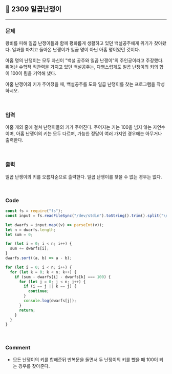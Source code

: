 ## 📮 2309 일곱난쟁이

---

### 문제

왕비를 피해 일곱 난쟁이들과 함께 평화롭게 생활하고 있던 백설공주에게 위기가 찾아왔다. 일과를 마치고 돌아온 난쟁이가 일곱 명이 아닌 아홉 명이었던 것이다.

아홉 명의 난쟁이는 모두 자신이 "백설 공주와 일곱 난쟁이"의 주인공이라고 주장했다. 뛰어난 수학적 직관력을 가지고 있던 백설공주는, 다행스럽게도 일곱 난쟁이의 키의 합이 100이 됨을 기억해 냈다.

아홉 난쟁이의 키가 주어졌을 때, 백설공주를 도와 일곱 난쟁이를 찾는 프로그램을 작성하시오.

<br />

### 입력

아홉 개의 줄에 걸쳐 난쟁이들의 키가 주어진다. 주어지는 키는 100을 넘지 않는 자연수이며, 아홉 난쟁이의 키는 모두 다르며, 가능한 정답이 여러 가지인 경우에는 아무거나 출력한다.

<br />

### 출력

일곱 난쟁이의 키를 오름차순으로 출력한다. 일곱 난쟁이를 찾을 수 없는 경우는 없다.

<br />

### Code

```javascript
const fs = require("fs");
const input = fs.readFileSync("/dev/stdin").toString().trim().split("\n");

let dwarfs = input.map((v) => parseInt(v));
let n = dwarfs.length;
let sum = 0;

for (let i = 0; i < n; i++) {
  sum += dwarfs[i];
}
dwarfs.sort((a, b) => a - b);

for (let i = 0; i < n; i++) {
  for (let k = 0; k < n; k++) {
    if (sum - dwarfs[i] - dwarfs[k] === 100) {
      for (let j = 0; j < n; j++) {
        if (i == j || k == j) {
          continue;
        }
        console.log(dwarfs[j]);
      }
      return;
    }
  }
}
```

<br />

### Comment

- 모든 난쟁이의 키를 합해준뒤 반복문을 돌면서 두 난쟁이의 키를 뺐을 때 100이 되는 경우를 찾아준다.
